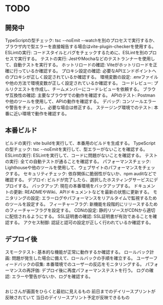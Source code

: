 # TODO

## 開発中

TypeScriptの型チェック: tsc --noEmit --watchを別のプロセスで実行するか、ブラウザ内で型エラーを直接報告する場合はvite-plugin-checkerを使用する。
ESLintの実行: コードスタイルとバグをチェックするために、ESLintを別のプロセスで実行する。
テストの実行: JestやMochaなどのテストランナーを使用して、自動テストを実行する。
ホットリロードの確認: Viteがホットリロードを正確に行っているか確認する。
プロキシ設定の確認: 必要なAPIエンドポイントへのプロキシが正しく設定されているか確認する。
環境変数の設定: .envファイルや他の方法で環境変数が正しく設定されているか確認する。
コードレビュー: プルリクエストを作成し、チームメンバーにコードレビューを依頼する。
ブラウザ互換性の確認: 主要なブラウザでの動作を確認する。
APIのテスト: Postmanや他のツールを使用して、APIの動作を確認する。
デバッグ: コンソールエラーや警告をチェックし、必要な場合は修正する。
ステージング環境でのテスト: 本番に近い環境で動作を確認する。

## 本番ビルド

ビルドの実行: vite buildを実行して、本番用のビルドを生成する。
TypeScriptの型チェック: tsc --noEmitを実行して、型エラーがないことを確認する。
ESLintの実行: ESLintを実行して、コードに問題がないことを確認する。
テストの実行: 全ての自動テストが通ることを確認する。
パフォーマンスチェック: Lighthouseや他のツールを使用して、ウェブサイトのパフォーマンスをチェックする。
セキュリティチェック: 依存関係に脆弱性がないか、npm auditなどで確認する。
デプロイ: ビルドが完了したら、選択したホスティングサービスにデプロイする。
バックアップ: 現在の本番環境をバックアップする。
ドキュメントの更新: READMEやWiki、APIドキュメントなどを最新の状態に更新する。
モニタリングの設定: エラーログやパフォーマンスをリアルタイムで監視するためのツールを設定する。
フィーチャーフラグ: 新機能を段階的にリリースするためのフィーチャーフラグを設定する。
CDNの設定: 静的リソースがCDNから適切に配信されるようにする。
SSL証明書の確認: SSL証明書が有効であることを確認する。
アクセス制御: 認証と認可の設定が正しく行われているか確認する。

## デプロイ後

スモークテスト: 基本的な機能が正常に動作するか確認する。
ロールバック計画: 問題が発生した場合に備えて、ロールバックの手順を確立する。
ユーザーフィードバックの収集: 本番環境でのユーザーの反応をモニタリングする。
パフォーマンスの再評価: デプロイ後に再度パフォーマンステストを行う。
ログの確認: エラーや警告がないか、ログを確認する。


## 
おじさんが画面をひらくと最初に見えるもの
前日までのデイリースプリントが反映されていて
当日のデイリースプリント予定が反映できるもの